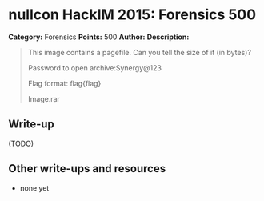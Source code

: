 # nullcon HackIM 2015: Forensics 500

**Category:** Forensics
**Points:** 500
**Author:**
**Description:**

> This image contains a pagefile. Can you tell the size of it (in bytes)? 
>
> Password to open archive:Synergy@123
>
> Flag format: flag{flag}
>
>	Image.rar

## Write-up

(TODO)

## Other write-ups and resources

* none yet
